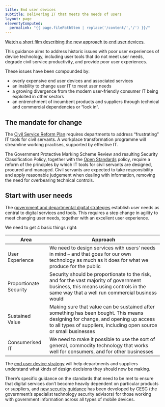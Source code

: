 ```yaml
---
title: End user devices
subtitle: Delivering IT that meets the needs of users
layout: page
eleventyComputed:
  permalink: "{{ page.filePathStem | replace('/content/','/') }}/"
---
```


[Watch a short film describing the new approach to end user devices.](https://www.youtube.com/watch?v=7rnsqrraNb8)

This guidance aims to address historic issues with poor user experiences of device technology, including user tools that do not meet user needs, degrade civil service productivity, and provide poor user experiences.

These issues have been compounded by:

- overly expensive end user devices and associated services
- an inability to change user IT to meet user needs
- a growing divergence from the modern user-friendly consumer IT being exploited in other sectors
- an entrenchment of incumbent products and suppliers through technical and commercial dependencies or “lock in”.

## The mandate for change

The [Civil Service Reform Plan](https://web.archive.org/web/20151030112807/http://www.civilservice.gov.uk/wp-content/uploads/2012/06/Civil-Service-Reform-Plan-acc-final.pdf) requires departments to address “frustrating” IT tools for civil servants. A workplace transformation programme will streamline working practises, supported by effective IT.

The Government Protective Marking Scheme Review and resulting Security Classification Policy, together with the [Open Standards](/version-1/guides/open-standards-principles/) policy, require a reform of the principles by which IT tools for civil servants are designed, procured and managed. Civil servants are expected to take responsibility and apply reasonable judgement when dealing with information, removing the need for overbearing technical controls.

## Start with user needs

The [government and departmental digital strategies](https://web.archive.org/web/20151030112807/https://www.gov.uk/government/collections/government-digital-strategy-reports-and-research) establish user needs as central to digital services and tools. This requires a step change in agility to meet changing user needs, together with an excellent user experience.

We need to get 4 basic things right:

| Area | Approach |
| --- | --- |
| User Experience | We need to design services with users’ needs in mind – and that goes for our own technology as much as it does for what we produce for the public |
| Proportionate Security | Security should be proportionate to the risk, and for the vast majority of government business, this means using controls in the same way that a well run commercial business would |
| Sustained Value | Making sure that value can be sustained after something has been bought. This means designing for change, and opening up access to all types of suppliers, including open source or small businesses |
| Consumerised IT | We need to make it possible to use the sort of general, commodity technology that works well for consumers, and for other businesses |

The [end user device strategy](https://web.archive.org/web/20151030112807/https://www.gov.uk/government/publications/end-user-device-strategy) will help departments and suppliers understand what kinds of design decisions they should now be making.

There’s specific guidance on the standards that need to be met to ensure that digital services don’t become heavily dependent on particular products or suppliers, and [new security guidance](https://web.archive.org/web/20151030112807/https://www.gov.uk/government/collections/end-user-devices-security-guidance) has been developed by CESG (the government’s specialist technology security advisors) for those working with government information across all types of mobile devices.
